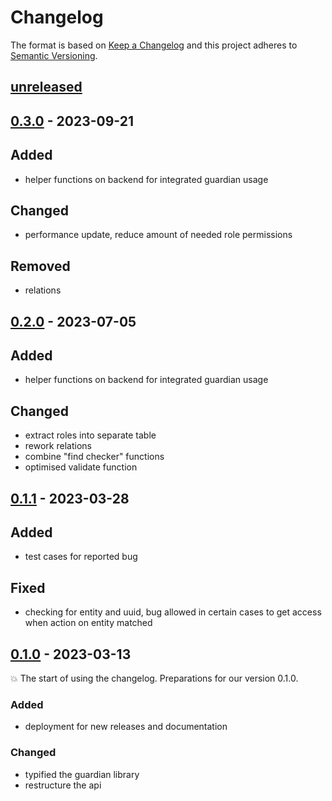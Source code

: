 # Changelog

The format is based on [Keep a Changelog](http://keepachangelog.com/) and this project adheres to [Semantic Versioning](http://semver.org/).

## [unreleased](https://github.com/uzh/guardian/tree/HEAD)

## [0.3.0](https://github.com/uzh/guardian/tree/0.3.0) - 2023-09-21

## Added

- helper functions on backend for integrated guardian usage

## Changed

- performance update, reduce amount of needed role permissions

## Removed

- relations

## [0.2.0](https://github.com/uzh/guardian/tree/0.2.0) - 2023-07-05

## Added

- helper functions on backend for integrated guardian usage

## Changed

- extract roles into separate table
- rework relations
- combine "find checker" functions
- optimised validate function


## [0.1.1](https://github.com/uzh/guardian/tree/0.1.1) - 2023-03-28

## Added

- test cases for reported bug

## Fixed

- checking for entity and uuid, bug allowed in certain cases to get access when action on entity matched

## [0.1.0](https://github.com/uzh/guardian/tree/0.1.0) - 2023-03-13

💥 The start of using the changelog. Preparations for our version 0.1.0.

### Added

- deployment for new releases and documentation

### Changed

- typified the guardian library
- restructure the api
